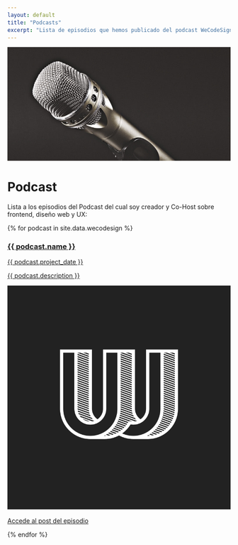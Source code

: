 ```yaml
---
layout: default
title: "Podcasts"
excerpt: "Lista de episodios que hemos publicado del podcast WeCodeSign Podcast"
---
```


<div class="">
<img src="/assets/images/section-podcast.jpg" alt="Photography by Kai Oberhäuser" />
<h1 class="">Podcast</h1>
</div>

Lista a los episodios del Podcast del cual soy creador y Co-Host sobre frontend, diseño web y UX:

{% for podcast in site.data.wecodesign %}
    <article class="">
        <a class="" href="{{ podcast.podcast_web }}" target="_blank">
            <h3 class="">{{ podcast.name }}</h3>
            <time class="">{{ podcast.project_date }}</time>
            <p class="">{{ podcast.description }}</p>
            <img class="" src="/assets/images/logo-WCD.svg" alt="{{ podcast.name }} Image"/>
        </a>
        <p class="">
            <a href="{{ podcast.podcast_web }}" target="_blank">Accede al post del episodio</a>
        </p>
    </article>
{% endfor %}
